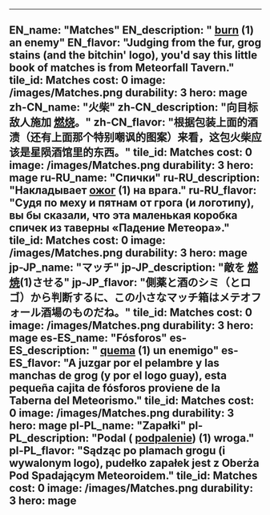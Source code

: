 ---

EN_name: "Matches"
EN_description: " <u>burn</u> (1) an enemy"
EN_flavor: "Judging from the fur, grog stains (and the bitchin' logo), you'd say this little book of matches is  from Meteorfall Tavern."
tile_id: Matches
cost: 0
image: /images/Matches.png
durability: 3
hero: mage
zh-CN_name: "火柴"
zh-CN_description: "向目标敌人施加 <u>燃烧</u>。"
zh-CN_flavor: "根据包装上面的酒渍（还有上面那个特别嘲讽的图案）来看，这包火柴应该是星陨酒馆里的东西。"
tile_id: Matches
cost: 0
image: /images/Matches.png
durability: 3
hero: mage
ru-RU_name: "Спички"
ru-RU_description: "Накладывает  <u>ожог</u> (1) на врага."
ru-RU_flavor: "Судя по меху и пятнам от грога (и логотипу), вы бы сказали, что эта маленькая коробка спичек из таверны «Падение Метеора»."
tile_id: Matches
cost: 0
image: /images/Matches.png
durability: 3
hero: mage
jp-JP_name: "マッチ"
jp-JP_description: "敵を <u>燃焼</u>(1)させる"
jp-JP_flavor: "側薬と酒のシミ（とロゴ）から判断するに、この小さなマッチ箱はメテオフォール酒場のものだね。"
tile_id: Matches
cost: 0
image: /images/Matches.png
durability: 3
hero: mage
es-ES_name: "Fósforos"
es-ES_description: " <u>quema</u> (1) un enemigo"
es-ES_flavor: "A juzgar por el pelambre y las manchas de grog (y por el logo guay), esta pequeña cajita de fósforos proviene de la Taberna del Meteorismo."
tile_id: Matches
cost: 0
image: /images/Matches.png
durability: 3
hero: mage
pl-PL_name: "Zapałki"
pl-PL_description: "Podal ( <u>podpalenie</u>) (1) wroga."
pl-PL_flavor: "Sądząc po plamach grogu (i wywalonym logo), pudełko zapałek jest z Oberża Pod Spadającym Meteoroidem."
tile_id: Matches
cost: 0
image: /images/Matches.png
durability: 3
hero: mage
---